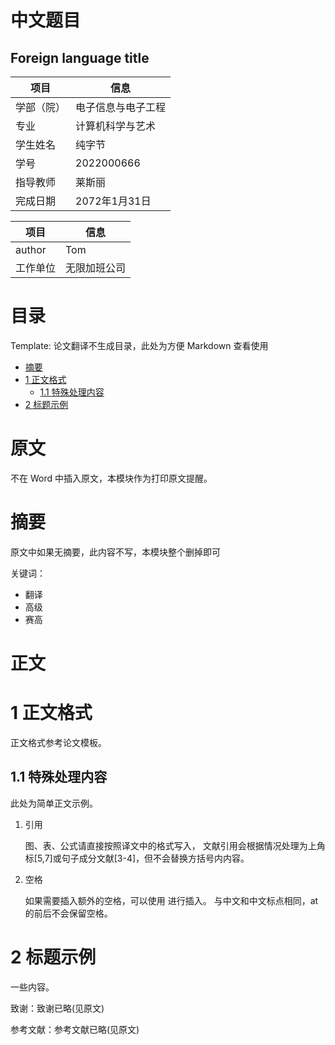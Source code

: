 <!-- 使用多种标题格式 -->
<!-- markdownlint-disable MD003 -->
<!-- 使用多个一级标题 -->
<!-- markdownlint-disable MD025 -->

中文题目 <!-- omit in toc -->
===

Foreign language title <!-- omit in toc -->
---

| 项目       | 信息               |
| ---------- | ------------------ |
| 学部（院） | 电子信息与电子工程 |
| 专业       | 计算机科学与艺术   |
| 学生姓名   | 纯字节             |
| 学号       | 2022000666         |
| 指导教师   | 莱斯丽             |
| 完成日期   | 2072年1月31日      |

| 项目     | 信息         |
| -------- | ------------ |
| author   | Tom          |
| 工作单位 | 无限加班公司 |

目录 <!-- omit in toc -->
===

Template: 论文翻译不生成目录，此处为方便 Markdown 查看使用

- [摘要](#摘要)
- [1 正文格式](#1-正文格式)
  - [1.1 特殊处理内容](#11-特殊处理内容)
- [2 标题示例](#2-标题示例)

原文 <!-- omit in toc -->
===

不在 Word 中插入原文，本模块作为打印原文提醒。

摘要
===

原文中如果无摘要，此内容不写，本模块整个删掉即可

关键词：

- 翻译
- 高级
- 赛高

正文 <!-- omit in toc -->
===

# 1 正文格式

正文格式参考论文模板。

## 1.1 特殊处理内容

此处为简单正文示例。

1. 引用

   图、表、公式请直接按照译文中的格式写入，
   文献引用会根据情况处理为上角标[5,7]或句子成分文献[3-4]，但不会替换方括号内内容。

2. 空格

   如果需要插入额外的空格，可以使用&nbsp;进行插入。
   与中文和中文标点相同，at &nbsp; 的前后不会保留空格。

# 2 标题示例

一些内容。

<!-- 不翻译致谢和参考文献，需保留以下内容 -->

致谢：致谢已略(见原文)

参考文献：参考文献已略(见原文)
